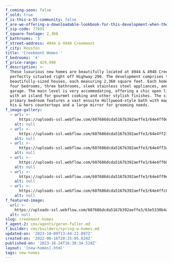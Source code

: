 ```yaml
---
f_coming-soon: false
f_sold: true
f_is-this-a-55-community: false
f_are-we-offering-a-downloadable-lookbook-for-this-development-when-they-submit-their-contact-info: false
f_zip-code: 77091
f_square-footage: 2,360
f_bathrooms: '3'
f_street-address: 4944 & 4948 Creekmont
f_city: Houston
title: 'Creekmont Homes '
f_bedrooms: '4'
f_price-range: 429,990
f_description: >-
  These luxurious new homes are beautifully located at 4944 & 4948 Creekmont dr,
  perfectly situated right off Highway 290. The development comprises two
  beautifully-sized houses, each measuring 2,360 square feet. Each home boasts
  four bedrooms, three bathrooms, sleek stainless steel appliances, and a 2-car
  garage. The main level is very accommodating, offering a chic open living area
  with an island for gourmet cooking and other stylish finishes. The sizable
  primary bedroom features a vast ensuite Hollywood-style bath with magnificent
  his & hers countertops and a large mirror for grooming needs.
f_image-gallery:
  - url: >-
      https://uploads-ssl.webflow.com/607686dcda5167b392aeffe3/64e4ff0d0a680de75b284d33_DSC01353%20(1).jpg
    alt: null
  - url: >-
      https://uploads-ssl.webflow.com/607686dcda5167b392aeffe3/64e4ff21c8e0457a3f7c4f65_DSC01368-HDR%20(1).jpg
    alt: null
  - url: >-
      https://uploads-ssl.webflow.com/607686dcda5167b392aeffe3/64e4ff3a0a680de75b288346_DSC01377-HDR%20(1).jpg
    alt: null
  - url: >-
      https://uploads-ssl.webflow.com/607686dcda5167b392aeffe3/64e4ff6883e98ec5c39e204f_DSC01383-HDR%20(1).jpg
    alt: null
  - url: >-
      https://uploads-ssl.webflow.com/607686dcda5167b392aeffe3/64e4ff9e94891b72532b6f74_DSC01392-HDR%20(1).jpg
    alt: null
  - url: >-
      https://uploads-ssl.webflow.com/607686dcda5167b392aeffe3/64e4ffc82535e9922d328b93_DSC01428-HDR%20(1).jpg
    alt: null
f_featured-image:
  url: >-
    https://uploads-ssl.webflow.com/607686dcda5167b392aeffe3/63e5330b4a86b7b3d70ae16d_IMG_408.jpg
  alt: null
slug: creekmont-homes
f_agent-2: cms/agents/geron-fuller.md
f_builder: cms/builders/spring-w-homes.md
updated-on: '2023-10-09T13:44:22.097Z'
created-on: '2022-06-16T20:25:05.624Z'
published-on: '2023-10-24T16:30:34.519Z'
layout: '[new-homes].html'
tags: new-homes
---
```



